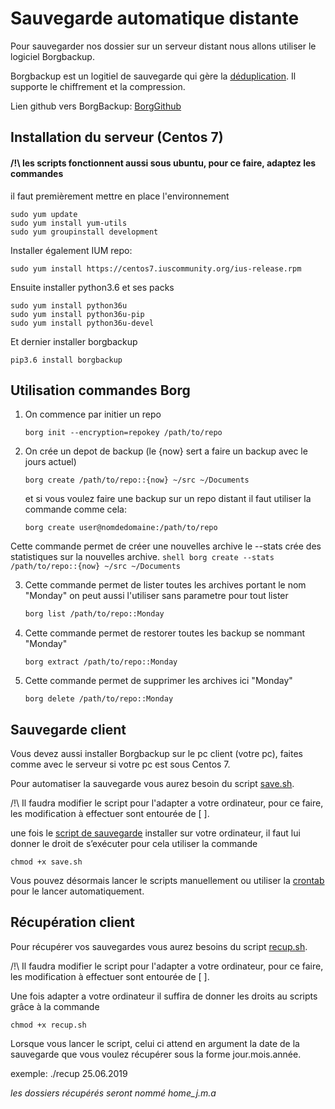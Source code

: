 # Sauvegarde automatique distante
Pour sauvegarder nos dossier sur un serveur distant nous allons utiliser le logiciel Borgbackup.

Borgbackup est un logitiel de sauvegarde qui gère la [déduplication](https://fr.wikipedia.org/wiki/D%C3%A9duplication). Il supporte le chiffrement et la compression.

Lien github vers BorgBackup: [BorgGithub](https://github.com/borgbackup/borg)

## Installation du serveur (Centos 7)

#### /!\ les scripts fonctionnent aussi sous ubuntu, pour ce faire, adaptez les commandes 

il faut premièrement mettre en place l'environnement 
```shell
sudo yum update
sudo yum install yum-utils
sudo yum groupinstall development
```
Installer également IUM repo:
```shell
sudo yum install https://centos7.iuscommunity.org/ius-release.rpm
```

Ensuite installer python3.6 et ses packs

```shell
sudo yum install python36u
sudo yum install python36u-pip
sudo yum install python36u-devel
```

Et dernier installer borgbackup

```shell
pip3.6 install borgbackup
```

## Utilisation commandes Borg


1. On commence par initier un repo
    
    ```shell
    borg init --encryption=repokey /path/to/repo
    ```

2. On crée un depot de backup (le {now} sert a faire un backup avec le jours actuel)

    ```shell
    borg create /path/to/repo::{now} ~/src ~/Documents
    ```
    et si vous voulez faire une backup sur un repo distant il faut utiliser la commande comme cela:
    ```shell
    borg create user@nomdedomaine:/path/to/repo
    ```

  Cette commande permet de créer une nouvelles archive le --stats crée des statistiques sur la nouvelles archive.
    ```shell
    borg create --stats /path/to/repo::{now} ~/src ~/Documents
    ```

3. Cette commande permet de lister toutes les archives portant le nom "Monday" on peut aussi l'utiliser sans parametre pour tout lister
    ```bash
    borg list /path/to/repo::Monday
    ``` 

4. Cette commande permet de restorer toutes les backup se nommant "Monday" 
    ```shell
    borg extract /path/to/repo::Monday
    ```

5. Cette commande permet de supprimer les archives ici "Monday"
    ```shell
    borg delete /path/to/repo::Monday
    ```

## Sauvegarde client

Vous devez aussi installer Borgbackup sur le pc client (votre pc), faites comme avec le serveur si votre pc est sous Centos 7.  

Pour automatiser la sauvegarde vous aurez besoin du script [save.sh](https://github.com/lucasreq/backuprestore_server/blob/master/scripts/save.sh).
   
/!\ Il faudra modifier le script pour l'adapter a votre ordinateur, pour ce faire, les modification à effectuer sont entourée de [ ].

une fois le [script de sauvegarde](https://github.com/lucasreq/backuprestore_server/blob/master/scripts/save.sh) installer sur votre ordinateur, il faut lui donner le droit de s’exécuter pour cela utiliser la commande 
```shell
chmod +x save.sh
```
Vous pouvez désormais lancer le scripts manuellement ou utiliser la [crontab](http://www.mgroup.fr/index.php?post/2013/03/29/centos_crontab) pour le lancer automatiquement.

## Récupération client

Pour récupérer vos sauvegardes vous aurez besoins du script [recup.sh](https://github.com/lucasreq/backuprestore_server/blob/master/scripts/recup.sh).

/!\ Il faudra modifier le script pour l'adapter a votre ordinateur, pour ce faire, les modification à effectuer sont entourée de [ ].

Une fois adapter a votre ordinateur il suffira de donner les droits au scripts grâce à la commande 
```shell
chmod +x recup.sh
```
Lorsque vous lancer le script, celui ci attend en argument la date de la sauvegarde que vous voulez récupérer sous la forme jour.mois.année.

exemple:
./recup 25.06.2019

*les dossiers récupérés  seront nommé home_j.m.a*
